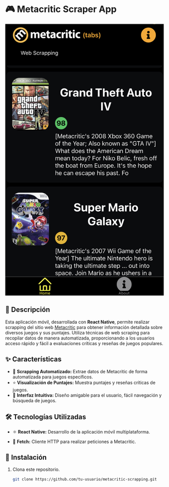 # 🎮 Metacritic Scraper App
![Link an image.](/metaccri.jpg)

## 📖 Descripción
Esta aplicación móvil, desarrollada con **React Native**, permite realizar scrapping del sitio web [Metacritic](https://www.metacritic.com) para obtener información detallada sobre diversos juegos y sus puntajes. Utiliza técnicas de web scraping para recopilar datos de manera automatizada, proporcionando a los usuarios acceso rápido y fácil a evaluaciones críticas y reseñas de juegos populares.

## ✨ Características
- 🤖 **Scrapping Automatizado:** Extrae datos de Metacritic de forma automatizada para juegos específicos.
- ⭐ **Visualización de Puntajes:** Muestra puntajes y reseñas críticas de juegos.
- 📱 **Interfaz Intuitiva:** Diseño amigable para el usuario, fácil navegación y búsqueda de juegos.

## 🛠️ Tecnologías Utilizadas
- ⚛️ **React Native:** Desarrollo de la aplicación móvil multiplataforma.

- 🚀 **Fetch:** Cliente HTTP para realizar peticiones a Metacritic.


## 🚀 Instalación
1. Clona este repositorio.
   ```bash
   git clone https://github.com/tu-usuario/metacritic-scrapping.git
